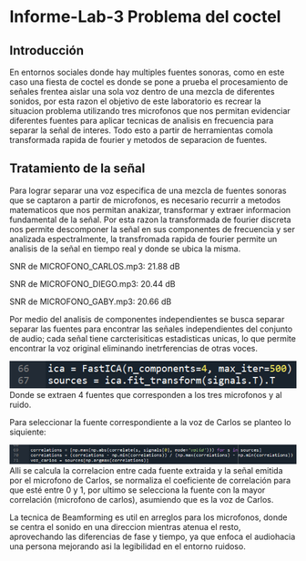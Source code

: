 # Informe-Lab-3 Problema del coctel 
## Introducción
En entornos sociales donde hay multiples fuentes sonoras, como en este caso una fiesta de coctel es donde se pone a prueba el procesamiento de señales frentea aislar una sola voz dentro de una mezcla de diferentes sonidos, por esta razon el objetivo de este laboratorio es recrear la situacion problema utilizando tres microfonos que nos permitan evidenciar diferentes fuentes para aplicar tecnicas de analisis en frecuencia para separar la señal de interes. Todo esto a partir de herramientas comola transformada rapida de fourier y metodos de separacion de fuentes.
## Tratamiento de la señal
Para lograr separar una voz especifica de una mezcla de fuentes sonoras que se captaron a partir de microfonos, es necesario recurrir a metodos matematicos que nos permitan anakizar, transformar y extraer informacion fundamental de la señal. Por esta razon la transformada de fourier discreta nos permite descomponer la señal en sus componentes de frecuencia y ser analizada espectralmente, la transfromada rapida de fourier permite un analisis de la señal en tiempo real y donde se ubica la misma.

SNR de MICROFONO_CARLOS.mp3: 21.88 dB

SNR de MICROFONO_DIEGO.mp3: 20.44 dB

SNR de MICROFONO_GABY.mp3: 20.66 dB

Por medio del analisis de componentes independientes se busca separar separar las fuentes para encontrar las señales independientes del conjunto de audio; cada señal tiene carcterisiticas estadisticas unicas, lo que permite encontrar la voz original eliminando inetrferencias de otras voces.

![](https://github.com/gaby2804/Lab-3-Coctel/blob/main/ica.png)
Donde se extraen 4 fuentes que corresponden a los tres microfonos y al ruido. 

Para seleccionar la fuente correspondiente a la voz de Carlos se planteo lo siquiente:

![](https://github.com/gaby2804/Lab-3-Coctel/blob/main/correlacion.png)
Alli se calcula la correlacion entre cada fuente extraida y la señal emitida por el microfono de Carlos, se normaliza el coeficiente de correlación para que esté entre 0 y 1, por ultimo se selecciona la fuente con la mayor correlación (microfono de carlos), asumiendo que es la voz de Carlos.

La tecnica de Beamforming es util en arreglos para los microfonos, donde se centra el sonido en una direccion mientras atenua el resto, aprovechando las diferencias de fase y tiempo, ya que enfoca el audiohacia una persona mejorando asi la legibilidad en el entorno ruidoso.

![]()
